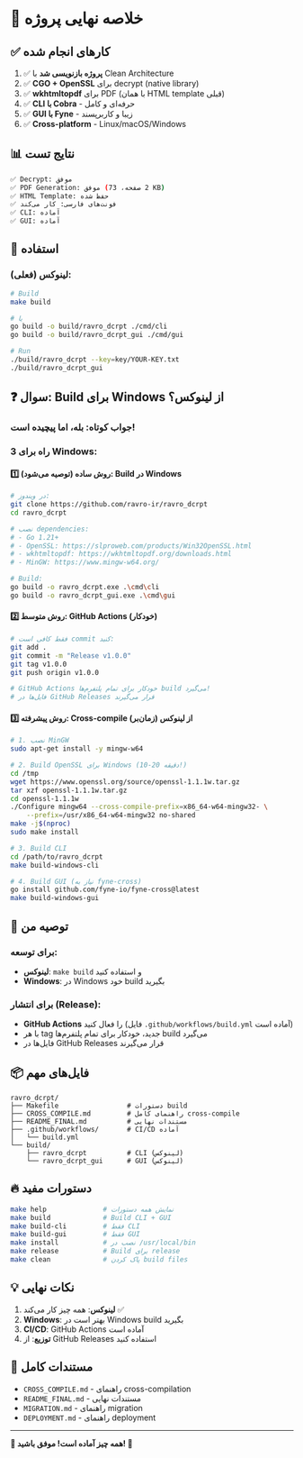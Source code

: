 # 🎉 خلاصه نهایی پروژه

## ✅ کارهای انجام شده

1. ✅ **پروژه بازنویسی شد** با Clean Architecture
2. ✅ **CGO + OpenSSL** برای decrypt (native library)
3. ✅ **wkhtmltopdf** برای PDF (با همان HTML template قبلی)
4. ✅ **CLI با Cobra** - حرفه‌ای و کامل
5. ✅ **GUI با Fyne** - زیبا و کاربرپسند
6. ✅ **Cross-platform** - Linux/macOS/Windows

## 📊 نتایج تست

```bash
✅ Decrypt: موفق
✅ PDF Generation: موفق (2 صفحه، 73 KB)
✅ HTML Template: حفظ شده
✅ فونت‌های فارسی: کار می‌کند
✅ CLI: آماده
✅ GUI: آماده
```

## 🚀 استفاده

### لینوکس (فعلی):
```bash
# Build
make build

# یا
go build -o build/ravro_dcrpt ./cmd/cli
go build -o build/ravro_dcrpt_gui ./cmd/gui

# Run
./build/ravro_dcrpt --key=key/YOUR-KEY.txt
./build/ravro_dcrpt_gui
```

## ❓ سوال: Build برای Windows از لینوکس؟

### جواب کوتاه: **بله، اما پیچیده است!**

### 3 راه برای Windows:

#### 1️⃣ روش ساده (توصیه می‌شود): Build در Windows
```bash
# در ویندوز:
git clone https://github.com/ravro-ir/ravro_dcrpt
cd ravro_dcrpt

# نصب dependencies:
# - Go 1.21+
# - OpenSSL: https://slproweb.com/products/Win32OpenSSL.html
# - wkhtmltopdf: https://wkhtmltopdf.org/downloads.html
# - MinGW: https://www.mingw-w64.org/

# Build:
go build -o ravro_dcrpt.exe .\cmd\cli
go build -o ravro_dcrpt_gui.exe .\cmd\gui
```

#### 2️⃣ روش متوسط: GitHub Actions (خودکار)
```bash
# فقط کافی است commit کنید:
git add .
git commit -m "Release v1.0.0"
git tag v1.0.0
git push origin v1.0.0

# GitHub Actions خودکار برای تمام پلتفرم‌ها build می‌گیرد!
# فایل‌ها در GitHub Releases قرار می‌گیرند
```

#### 3️⃣ روش پیشرفته: Cross-compile از لینوکس (زمان‌بر)
```bash
# 1. نصب MinGW
sudo apt-get install -y mingw-w64

# 2. Build OpenSSL برای Windows (10-20 دقیقه!)
cd /tmp
wget https://www.openssl.org/source/openssl-1.1.1w.tar.gz
tar xzf openssl-1.1.1w.tar.gz
cd openssl-1.1.1w
./Configure mingw64 --cross-compile-prefix=x86_64-w64-mingw32- \
    --prefix=/usr/x86_64-w64-mingw32 no-shared
make -j$(nproc)
sudo make install

# 3. Build CLI
cd /path/to/ravro_dcrpt
make build-windows-cli

# 4. Build GUI (نیاز به fyne-cross)
go install github.com/fyne-io/fyne-cross@latest
make build-windows-gui
```

## 🎯 توصیه من

### برای توسعه:
- **لینوکس**: `make build` و استفاده کنید
- **Windows**: در Windows خود build بگیرید

### برای انتشار (Release):
- **GitHub Actions** را فعال کنید (فایل `.github/workflows/build.yml` آماده است)
- با هر tag جدید، خودکار برای تمام پلتفرم‌ها build می‌گیرد
- فایل‌ها در GitHub Releases قرار می‌گیرند

## 📦 فایل‌های مهم

```
ravro_dcrpt/
├── Makefile                 # دستورات build
├── CROSS_COMPILE.md         # راهنمای کامل cross-compile
├── README_FINAL.md          # مستندات نهایی
├── .github/workflows/       # CI/CD آماده
│   └── build.yml
└── build/
    ├── ravro_dcrpt          # CLI (لینوکس)
    └── ravro_dcrpt_gui      # GUI (لینوکس)
```

## 🔥 دستورات مفید

```bash
make help              # نمایش همه دستورات
make build             # Build CLI + GUI
make build-cli         # فقط CLI
make build-gui         # فقط GUI
make install           # نصب در /usr/local/bin
make release           # Build برای release
make clean             # پاک کردن build files
```

## 💡 نکات نهایی

1. **لینوکس**: همه چیز کار می‌کند ✅
2. **Windows**: بهتر است در Windows build بگیرید
3. **CI/CD**: GitHub Actions آماده است
4. **توزیع**: از GitHub Releases استفاده کنید

## 📝 مستندات کامل

- `CROSS_COMPILE.md` - راهنمای cross-compilation
- `README_FINAL.md` - مستندات نهایی
- `MIGRATION.md` - راهنمای migration
- `DEPLOYMENT.md` - راهنمای deployment

---

**🎊 همه چیز آماده است! موفق باشید! 🚀**
